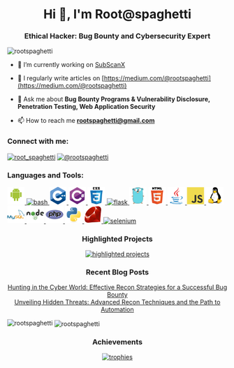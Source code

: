 <h1 align="center">Hi 👋, I'm Root@spaghetti</h1>
<h3 align="center">Ethical Hacker: Bug Bounty and Cybersecurity Expert</h3>

<p align="left"> <img src="https://komarev.com/ghpvc/?username=rootspaghetti&label=Profile%20views&color=0e75b6&style=flat" alt="rootspaghetti" /> </p>

- 🔭 I’m currently working on [SubScanX](https://github.com/Rootspaghetti/SubScanX.git)

- 📝 I regularly write articles on [https://medium.com/@rootspaghetti](https://medium.com/@rootspaghetti)

- 💬 Ask me about **Bug Bounty Programs & Vulnerability Disclosure, Penetration Testing, Web Application Security**

- 📫 How to reach me **rootspaghetti@gmail.com**

<h3 align="left">Connect with me:</h3>
<p align="left">
<a href="https://instagram.com/root_spaghetti̇" target="blank"><img align="center" src="https://raw.githubusercontent.com/rahuldkjain/github-profile-readme-generator/master/src/images/icons/Social/instagram.svg" alt="root_spaghetti̇" height="30" width="40" /></a>
<a href="https://medium.com/@rootspaghetti" target="blank"><img align="center" src="https://raw.githubusercontent.com/rahuldkjain/github-profile-readme-generator/master/src/images/icons/Social/medium.svg" alt="@rootspaghetti" height="30" width="40" /></a>
</p>

<h3 align="left">Languages and Tools:</h3>
<p align="left"> 
  <a href="https://developer.android.com" target="_blank" rel="noreferrer"> 
    <img src="https://raw.githubusercontent.com/devicons/devicon/master/icons/android/android-original-wordmark.svg" alt="android" width="40" height="40"/> 
  </a> 
  <a href="https://www.gnu.org/software/bash/" target="_blank" rel="noreferrer"> 
    <img src="https://www.vectorlogo.zone/logos/gnu_bash/gnu_bash-icon.svg" alt="bash" width="40" height="40"/> 
  </a> 
  <a href="https://www.w3schools.com/cpp/" target="_blank" rel="noreferrer"> 
    <img src="https://raw.githubusercontent.com/devicons/devicon/master/icons/cplusplus/cplusplus-original.svg" alt="cplusplus" width="40" height="40"/> 
  </a> 
  <a href="https://www.w3schools.com/cs/" target="_blank" rel="noreferrer"> 
    <img src="https://raw.githubusercontent.com/devicons/devicon/master/icons/csharp/csharp-original.svg" alt="csharp" width="40" height="40"/> 
  </a> 
  <a href="https://www.w3schools.com/css/" target="_blank" rel="noreferrer"> 
    <img src="https://raw.githubusercontent.com/devicons/devicon/master/icons/css3/css3-original-wordmark.svg" alt="css3" width="40" height="40"/> 
  </a> 
  <a href="https://flask.palletsprojects.com/" target="_blank" rel="noreferrer"> 
    <img src="https://www.vectorlogo.zone/logos/pocoo_flask/pocoo_flask-icon.svg" alt="flask" width="40" height="40"/> 
  </a> 
  <a href="https://golang.org" target="_blank" rel="noreferrer"> 
    <img src="https://raw.githubusercontent.com/devicons/devicon/master/icons/go/go-original.svg" alt="go" width="40" height="40"/> 
  </a> 
  <a href="https://www.w3.org/html/" target="_blank" rel="noreferrer"> 
    <img src="https://raw.githubusercontent.com/devicons/devicon/master/icons/html5/html5-original-wordmark.svg" alt="html5" width="40" height="40"/> 
  </a> 
  <a href="https://www.java.com" target="_blank" rel="noreferrer"> 
    <img src="https://raw.githubusercontent.com/devicons/devicon/master/icons/java/java-original.svg" alt="java" width="40" height="40"/> 
  </a> 
  <a href="https://developer.mozilla.org/en-US/docs/Web/JavaScript" target="_blank" rel="noreferrer"> 
    <img src="https://raw.githubusercontent.com/devicons/devicon/master/icons/javascript/javascript-original.svg" alt="javascript" width="40" height="40"/> 
  </a> 
  <a href="https://www.linux.org/" target="_blank" rel="noreferrer"> 
    <img src="https://raw.githubusercontent.com/devicons/devicon/master/icons/linux/linux-original.svg" alt="linux" width="40" height="40"/> 
  </a> 
  <a href="https://www.mysql.com/" target="_blank" rel="noreferrer"> 
    <img src="https://raw.githubusercontent.com/devicons/devicon/master/icons/mysql/mysql-original-wordmark.svg" alt="mysql" width="40" height="40"/> 
  </a> 
  <a href="https://nodejs.org" target="_blank" rel="noreferrer"> 
    <img src="https://raw.githubusercontent.com/devicons/devicon/master/icons/nodejs/nodejs-original-wordmark.svg" alt="nodejs" width="40" height="40"/> 
  </a> 
  <a href="https://www.php.net" target="_blank" rel="noreferrer"> 
    <img src="https://raw.githubusercontent.com/devicons/devicon/master/icons/php/php-original.svg" alt="php" width="40" height="40"/> 
  </a> 
  <a href="https://www.python.org" target="_blank" rel="noreferrer"> 
    <img src="https://raw.githubusercontent.com/devicons/devicon/master/icons/python/python-original.svg" alt="python" width="40" height="40"/> 
  </a> 
  <a href="https://www.ruby-lang.org/en/" target="_blank" rel="noreferrer"> 
    <img src="https://raw.githubusercontent.com/devicons/devicon/master/icons/ruby/ruby-original.svg" alt="ruby" width="40" height="40"/> 
  </a> 
  <a href="https://www.selenium.dev" target="_blank" rel="noreferrer"> 
    <img src="https://raw.githubusercontent.com/detain/svg-logos/780f25886640cef088af994181646db2f6b1a3f8/svg/selenium-logo.svg" alt="selenium" width="40" height="40"/> 
  </a> 
</p>

<h3 align="center">Highlighted Projects</h3>
<p align="center">
  <a href="https://github.com/Rootspaghetti/SubScanX">
    <img src="https://github-readme-projects.vercel.app/api/projects?username=rootspaghetti" alt="highlighted projects" />
  </a>
</p>

<h3 align="center">Recent Blog Posts</h3>
<p align="center">
  <a href="https://medium.com/@rootspaghetti/hunting-in-the-cyber-world-effective-recon-strategies-for-a-successful-bug-bounty-8ec5f27bd9ae">
    Hunting in the Cyber World: Effective Recon Strategies for a Successful Bug Bounty
  </a><br>
  <a href="https://medium.com/@rootspaghetti/unveiling-hidden-threats-advanced-recon-techniques-and-the-path-to-automation-4c1b3dd885a3">
    Unveiling Hidden Threats: Advanced Recon Techniques and the Path to Automation
  </a>
</p>

<p><img align="left" src="https://github-readme-stats.vercel.app/api/top-langs?username=rootspaghetti&show_icons=true&locale=en&layout=compact" alt="rootspaghetti" /></p>

<p>&nbsp;<img align="center" src="https://github-readme-stats.vercel.app/api?username=rootspaghetti&show_icons=true&locale=en" alt="rootspaghetti" /></p>

<h3 align="center">Achievements</h3>
<p align="center">
  <a href="https://github.com/ryo-ma/github-profile-trophy">
    <img src="https://github-profile-trophy.vercel.app/?username=rootspaghetti" alt="trophies" />
  </a>
</p>
